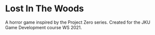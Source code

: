 # Lost In The Woods
A horror game inspired by the Project Zero series. Created for the JKU Game Development course WS 2021.
